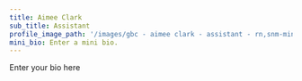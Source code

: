 ```yaml
---
title: Aimee Clark
sub_title: Assistant
profile_image_path: '/images/gbc - aimee clark - assistant - rn,snm-min.jpg'
mini_bio: Enter a mini bio.
---
```



Enter your bio here